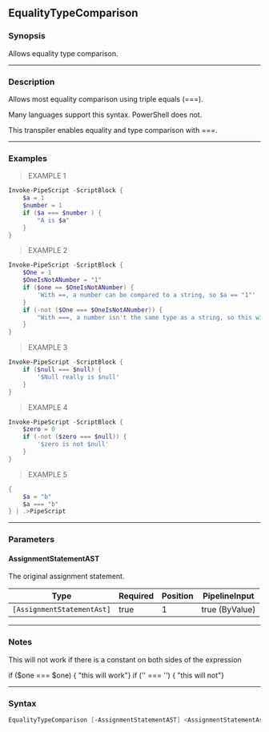 EqualityTypeComparison
----------------------

### Synopsis
Allows equality type comparison.

---

### Description

Allows most equality comparison using triple equals (===).

Many languages support this syntax.  PowerShell does not.    

This transpiler enables equality and type comparison with ===.

---

### Examples
> EXAMPLE 1

```PowerShell
Invoke-PipeScript -ScriptBlock {
    $a = 1
    $number = 1    
    if ($a === $number ) {
        "A is $a"
    }
}
```
> EXAMPLE 2

```PowerShell
Invoke-PipeScript -ScriptBlock {
    $One = 1
    $OneIsNotANumber = "1"
    if ($one == $OneIsNotANumber) {
        'With ==, a number can be compared to a string, so $a == "1"'
    }
    if (-not ($One === $OneIsNotANumber)) {
        "With ===, a number isn't the same type as a string, so this will be false."            
    }
}
```
> EXAMPLE 3

```PowerShell
Invoke-PipeScript -ScriptBlock {
    if ($null === $null) {
        '$Null really is $null'
    }
}
```
> EXAMPLE 4

```PowerShell
Invoke-PipeScript -ScriptBlock {
    $zero = 0
    if (-not ($zero === $null)) {
        '$zero is not $null'
    }
}
```
> EXAMPLE 5

```PowerShell
{
    $a = "b"
    $a === "b"
} | .>PipeScript
```

---

### Parameters
#### **AssignmentStatementAST**
The original assignment statement.

|Type                      |Required|Position|PipelineInput |
|--------------------------|--------|--------|--------------|
|`[AssignmentStatementAst]`|true    |1       |true (ByValue)|

---

### Notes
This will not work if there is a constant on both sides of the expression

if ($one === $one) { "this will work"} 
if ('' === '')     { "this will not"}

---

### Syntax
```PowerShell
EqualityTypeComparison [-AssignmentStatementAST] <AssignmentStatementAst> [<CommonParameters>]
```
